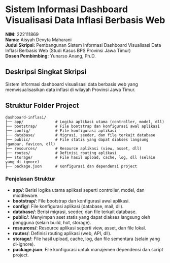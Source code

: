 # Sistem Informasi Dashboard Visualisasi Data Inflasi Berbasis Web

**NIM:** 222111869  
**Nama:** Aisyah Devyta Maharani  
**Judul Skripsi:** Pembangunan Sistem Informasi Dashboard Visualisasi Data Inflasi Berbasis Web (Studi Kasus BPS Provinsi Jawa Timur)  
**Dosen Pembimbing:** Yunarso Anang, Ph.D.

## Deskripsi Singkat Skripsi
Sistem informasi dashboard visualisasi data berbasis web yang memvisualisasikan data inflasi di wilayah Provinsi Jawa Timur.

## Struktur Folder Project

```
dashboard-inflasi/
├── app/              # Logika aplikasi utama (controller, model, dll)
├── bootstrap/        # File bootstrap dan konfigurasi awal aplikasi
├── config/           # File konfigurasi aplikasi
├── database/         # Migrasi, seeder, dan file terkait database
├── public/           # File statis yang dapat diakses langsung (gambar, favicon, dll)
├── resources/        # Resource aplikasi (view, asset, dll)
├── routes/           # Definisi routing aplikasi
├── storage/          # File hasil upload, cache, log, dll (selain yang di-ignore)
├── package.json      # Konfigurasi dan dependensi project
```

### Penjelasan Struktur
- **app/**: Berisi logika utama aplikasi seperti controller, model, dan middleware.
- **bootstrap/**: File bootstrap dan konfigurasi awal aplikasi.
- **config/**: File konfigurasi aplikasi (database, mail, dll).
- **database/**: Berisi migrasi, seeder, dan file terkait database.
- **public/**: Menyimpan aset statis yang dapat diakses langsung oleh pengguna (selain build, hot, storage).
- **resources/**: Resource aplikasi seperti view, asset, dan file lokal.
- **routes/**: Definisi routing aplikasi (web, API, dll).
- **storage/**: File hasil upload, cache, log, dan file sementara (selain yang di-ignore).
- **package.json**: File konfigurasi untuk manajemen dependensi dan script project.
